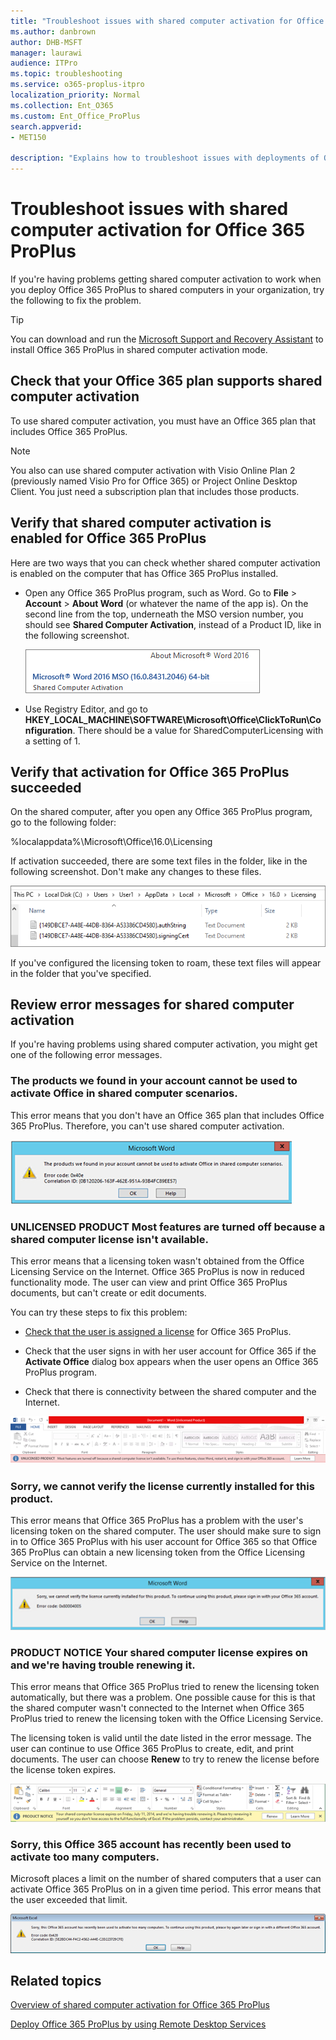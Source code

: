 ```yaml
---
title: "Troubleshoot issues with shared computer activation for Office 365 ProPlus"
ms.author: danbrown
author: DHB-MSFT
manager: laurawi
audience: ITPro
ms.topic: troubleshooting
ms.service: o365-proplus-itpro
localization_priority: Normal
ms.collection: Ent_O365
ms.custom: Ent_Office_ProPlus
search.appverid:
- MET150

description: "Explains how to troubleshoot issues with deployments of Office 365 ProPlus that are configured to use shared computer activation."
---
```


# Troubleshoot issues with shared computer activation for Office 365 ProPlus

If you're having problems getting shared computer activation to work when you deploy Office 365 ProPlus to shared computers in your organization, try the following to fix the problem.

> [!TIP]
> You can download and run the [Microsoft Support and Recovery Assistant](https://aka.ms/SaRA_TshootOfficeSCA_Docs) to install Office 365 ProPlus in shared computer activation mode.

<a name="Plan"> </a>
  
## Check that your Office 365 plan supports shared computer activation


To use shared computer activation, you must have an Office 365 plan that includes Office 365 ProPlus.
  
> [!NOTE]
> You also can use shared computer activation with Visio Online Plan 2 (previously named Visio Pro for Office 365) or Project Online Desktop Client. You just need a subscription plan that includes those products. 

<a name="Enabled"> </a>
  
## Verify that shared computer activation is enabled for Office 365 ProPlus

Here are two ways that you can check whether shared computer activation is enabled on the computer that has Office 365 ProPlus installed.
  
- Open any Office 365 ProPlus program, such as Word. Go to **File** > **Account** > **About Word** (or whatever the name of the app is). On the second line from the top, underneath the MSO version number, you should see **Shared Computer Activation**, instead of a Product ID, like in the following screenshot.
    
     ![Screenshot of the About Word dialog box, showing "Shared Computer Activation" underneath the MSO version number.](images/246f2714-8b13-48af-9e2d-0a15213adcc9.png)
  
- Use Registry Editor, and go to **HKEY_LOCAL_MACHINE\\SOFTWARE\\Microsoft\\Office\\ClickToRun\\Configuration**. There should be a value for SharedComputerLicensing with a setting of 1.
    
<a name="Succeeded"> </a>

## Verify that activation for Office 365 ProPlus succeeded

On the shared computer, after you open any Office 365 ProPlus program, go to the following folder:
  
  %localappdata%\Microsoft\Office\16.0\Licensing
  
If activation succeeded, there are some text files in the folder, like in the following screenshot. Don't make any changes to these files.
  
![Screenshot of the Licensing folder, showing the licensing token files for shared computer activation.](images/adb109f0-757c-4e0e-87fa-ea87ba54b610.png)
  
If you've configured the licensing token to roam, these text files will appear in the folder that you've specified.
  
<a name="Errors"> </a>

## Review error messages for shared computer activation

If you're having problems using shared computer activation, you might get one of the following error messages.

<a name="Products"> </a>
  
### The products we found in your account cannot be used to activate Office in shared computer scenarios.


This error means that you don't have an Office 365 plan that includes Office 365 ProPlus. Therefore, you can't use shared computer activation.
  
![Error message cannot activate products into shared scenario](images/67637fc5-35cc-4118-acc1-e68fe1155512.png)
  
<a name="Unlicensed"> </a>

### UNLICENSED PRODUCT Most features are turned off because a shared computer license isn't available.

This error means that a licensing token wasn't obtained from the Office Licensing Service on the Internet. Office 365 ProPlus is now in reduced functionality mode. The user can view and print Office 365 ProPlus documents, but can't create or edit documents.
  
You can try these steps to fix this problem:
  
- [Check that the user is assigned a license](https://support.office.com/article/997596b5-4173-4627-b915-36abac6786dc) for Office 365 ProPlus.
    
- Check that the user signs in with her user account for Office 365 if the **Activate Office** dialog box appears when the user opens an Office 365 ProPlus program.
    
- Check that there is connectivity between the shared computer and the Internet.
    
![Unlicensed product error message](images/4bab7afd-4ffa-4775-bc8b-86767198d140.png)
  
<a name="Verify"> </a>

### Sorry, we cannot verify the license currently installed for this product.

This error means that Office 365 ProPlus has a problem with the user's licensing token on the shared computer. The user should make sure to sign in to Office 365 ProPlus with his user account for Office 365 so that Office 365 ProPlus can obtain a new licensing token from the Office Licensing Service on the Internet.
  
![Cannot verify product license message](images/f8bb9b93-f25d-44ff-b46e-a9e163704663.png)
  
<a name="Expires"> </a>

### PRODUCT NOTICE Your shared computer license expires on <date> and we're having trouble renewing it.

This error means that Office 365 ProPlus tried to renew the licensing token automatically, but there was a problem. One possible cause for this is that the shared computer wasn't connected to the Internet when Office 365 ProPlus tried to renew the licensing token with the Office Licensing Service.
  
The licensing token is valid until the date listed in the error message. The user can continue to use Office 365 ProPlus to create, edit, and print documents. The user can choose **Renew** to try to renew the license before the license token expires.
  
![Shared computer license expires date](images/f29ab2ab-6699-41b4-8fbb-232f66137426.png)
  
<a name="Used"> </a>

### Sorry, this Office 365 account has recently been used to activate too many computers.

Microsoft places a limit on the number of shared computers that a user can activate Office 365 ProPlus on in a given time period. This error means that the user exceeded that limit.
  
![Too many computer activated](images/1166f881-87da-4667-a4bd-e92c23859de2.png)
  
## Related topics
[Overview of shared computer activation for Office 365 ProPlus](overview-of-shared-computer-activation-for-office-365-proplus.md)
  
[Deploy Office 365 ProPlus by using Remote Desktop Services](deploy-office-365-proplus-by-using-remote-desktop-services.md)

